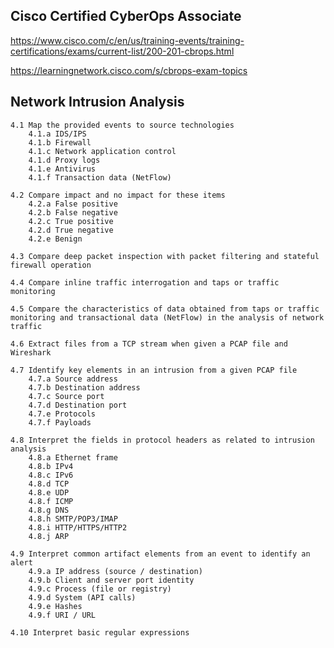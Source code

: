 Cisco Certified CyberOps Associate
-------------

https://www.cisco.com/c/en/us/training-events/training-certifications/exams/current-list/200-201-cbrops.html

https://learningnetwork.cisco.com/s/cbrops-exam-topics

Network Intrusion Analysis
-------------

    4.1 Map the provided events to source technologies
        4.1.a IDS/IPS
        4.1.b Firewall
        4.1.c Network application control
        4.1.d Proxy logs
        4.1.e Antivirus
        4.1.f Transaction data (NetFlow)

    4.2 Compare impact and no impact for these items
        4.2.a False positive
        4.2.b False negative
        4.2.c True positive
        4.2.d True negative
        4.2.e Benign

    4.3 Compare deep packet inspection with packet filtering and stateful firewall operation

    4.4 Compare inline traffic interrogation and taps or traffic monitoring

    4.5 Compare the characteristics of data obtained from taps or traffic monitoring and transactional data (NetFlow) in the analysis of network traffic

    4.6 Extract files from a TCP stream when given a PCAP file and Wireshark

    4.7 Identify key elements in an intrusion from a given PCAP file
        4.7.a Source address
        4.7.b Destination address
        4.7.c Source port
        4.7.d Destination port
        4.7.e Protocols
        4.7.f Payloads

    4.8 Interpret the fields in protocol headers as related to intrusion analysis
        4.8.a Ethernet frame
        4.8.b IPv4
        4.8.c IPv6
        4.8.d TCP
        4.8.e UDP
        4.8.f ICMP
        4.8.g DNS
        4.8.h SMTP/POP3/IMAP
        4.8.i HTTP/HTTPS/HTTP2
        4.8.j ARP

    4.9 Interpret common artifact elements from an event to identify an alert
        4.9.a IP address (source / destination)
        4.9.b Client and server port identity
        4.9.c Process (file or registry)
        4.9.d System (API calls)
        4.9.e Hashes
        4.9.f URI / URL

    4.10 Interpret basic regular expressions
